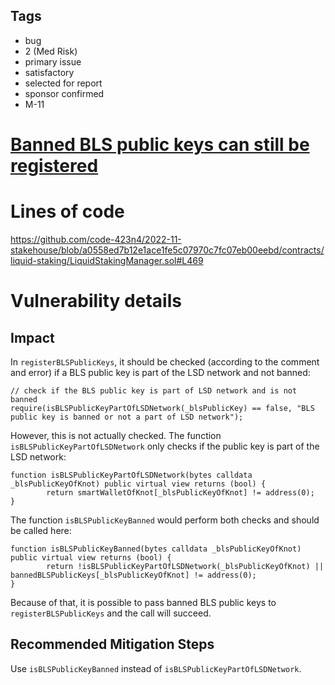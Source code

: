 ## Tags

- bug
- 2 (Med Risk)
- primary issue
- satisfactory
- selected for report
- sponsor confirmed
- M-11

# [Banned BLS public keys can still be registered](https://github.com/code-423n4/2022-11-stakehouse-findings/issues/144) 

# Lines of code

https://github.com/code-423n4/2022-11-stakehouse/blob/a0558ed7b12e1ace1fe5c07970c7fc07eb00eebd/contracts/liquid-staking/LiquidStakingManager.sol#L469


# Vulnerability details

## Impact
In `registerBLSPublicKeys`, it should be checked (according to the comment and error) if a BLS public key is part of the LSD network and not banned:
```solidity
// check if the BLS public key is part of LSD network and is not banned
require(isBLSPublicKeyPartOfLSDNetwork(_blsPublicKey) == false, "BLS public key is banned or not a part of LSD network");
```
However, this is not actually checked. The function `isBLSPublicKeyPartOfLSDNetwork` only checks if the public key is part of the LSD network:
```solidity
function isBLSPublicKeyPartOfLSDNetwork(bytes calldata _blsPublicKeyOfKnot) public virtual view returns (bool) {
        return smartWalletOfKnot[_blsPublicKeyOfKnot] != address(0);
}
```
The function `isBLSPublicKeyBanned` would perform both checks and should be called here:
```solidity
function isBLSPublicKeyBanned(bytes calldata _blsPublicKeyOfKnot) public virtual view returns (bool) {
        return !isBLSPublicKeyPartOfLSDNetwork(_blsPublicKeyOfKnot) || bannedBLSPublicKeys[_blsPublicKeyOfKnot] != address(0);
}
```

Because of that, it is possible to pass banned BLS public keys to `registerBLSPublicKeys` and the call will succeed.

## Recommended Mitigation Steps
Use `isBLSPublicKeyBanned` instead of `isBLSPublicKeyPartOfLSDNetwork`.